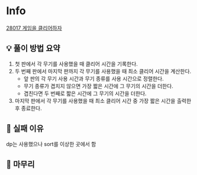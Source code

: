 # Info
[28017 게임을 클리어하자](https://www.acmicpc.net/problem/28017)

## 💡 풀이 방법 요약
1. 첫 판에서 각 무기를 사용했을 때 클리어 시간을 기록한다.
2. 두 번째 판에서 마지막 판까지 각 무기를 사용했을 때 최소 클리어 시간을 계산한다.
   - 앞 판의 각 무기 사용 시간과 무기 종류를 사용 시간으로 정렬한다.
   - 무기 종류가 겹치지 않으면 가장 짧은 시간에 그 무기의 시간을 더한다.
   - 겹친다면 두 번째로 짧은 시간에 그 무기의 시간을 더한다.
3. 마지막 판에서 각 무기를 사용했을 때 최소 클리어 시간 중 가장 짧은 시간을 출력한 후 종료한다.

## 👀 실패 이유
dp는 사용했으나 sort를 이상한 곳에서 함

## 🙂 마무리

